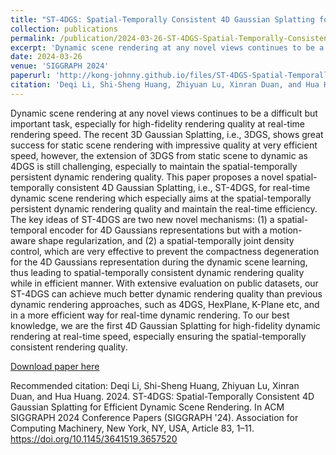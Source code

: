 ```yaml
---
title: "ST-4DGS: Spatial-Temporally Consistent 4D Gaussian Splatting for Efficient Dynamic Scene Rendering"
collection: publications
permalink: /publication/2024-03-26-ST-4DGS-Spatial-Temporally-Consistent-4D-Gaussian-Splatting-for-Efficient-Dynamic-Scene-Rendering
excerpt: 'Dynamic scene rendering at any novel views continues to be a difficult but important task, especially for high-fidelity rendering quality at real-time rendering speed. The recent 3D Gaussian Splatting, i.e., 3DGS, shows great success for static scene rendering with impressive quality at very efficient speed, however, the extension of 3DGS from static scene to dynamic as 4DGS is still challenging, especially to maintain the spatial-temporally persistent dynamic rendering quality. This paper proposes a novel spatial-temporally consistent 4D Gaussian Splatting, i.e., ST-4DGS, for real-time dynamic scene rendering which especially aims at the spatial-temporally persistent dynamic rendering quality and maintain the real-time efficiency. The key ideas of ST-4DGS are two new novel mechanisms: (1) a spatial-temporal encoder for 4D Gaussians representations but with a motion-aware shape regularization, and (2) a spatial-temporally joint density control, which are very effective to prevent the compactness degeneration for the 4D Gaussians representation during the dynamic scene learning, thus leading to spatial-temporally consistent dynamic rendering quality while in efficient manner. With extensive evaluation on public datasets, our ST-4DGS can achieve much better dynamic rendering quality than previous dynamic rendering approaches, such as 4DGS, HexPlane, K-Plane etc, and in a more efficient way for real-time dynamic rendering. To our best knowledge, we are the first 4D Gaussian Splatting for high-fidelity dynamic rendering at real-time speed, especially ensuring the spatial-temporally consistent rendering quality.'
date: 2024-03-26
venue: 'SIGGRAPH 2024'
paperurl: 'http://kong-johnny.github.io/files/ST-4DGS-Spatial-Temporally-Consistent-4D-Gaussian-Splatting.pdf'
citation: 'Deqi Li, Shi-Sheng Huang, Zhiyuan Lu, Xinran Duan, and Hua Huang. 2024. ST-4DGS: Spatial-Temporally Consistent 4D Gaussian Splatting for Efficient Dynamic Scene Rendering. In ACM SIGGRAPH 2024 Conference Papers (SIGGRAPH '24). Association for Computing Machinery, New York, NY, USA, Article 83, 1–11.'
---
```

Dynamic scene rendering at any novel views continues to be a difficult but important task, especially for high-fidelity rendering quality at real-time rendering speed. The recent 3D Gaussian Splatting, i.e., 3DGS, shows great success for static scene rendering with impressive quality at very efficient speed, however, the extension of 3DGS from static scene to dynamic as 4DGS is still challenging, especially to maintain the spatial-temporally persistent dynamic rendering quality. This paper proposes a novel spatial-temporally consistent 4D Gaussian Splatting, i.e., ST-4DGS, for real-time dynamic scene rendering which especially aims at the spatial-temporally persistent dynamic rendering quality and maintain the real-time efficiency. The key ideas of ST-4DGS are two new novel mechanisms: (1) a spatial-temporal encoder for 4D Gaussians representations but with a motion-aware shape regularization, and (2) a spatial-temporally joint density control, which are very effective to prevent the compactness degeneration for the 4D Gaussians representation during the dynamic scene learning, thus leading to spatial-temporally consistent dynamic rendering quality while in efficient manner. With extensive evaluation on public datasets, our ST-4DGS can achieve much better dynamic rendering quality than previous dynamic rendering approaches, such as 4DGS, HexPlane, K-Plane etc, and in a more efficient way for real-time dynamic rendering. To our best knowledge, we are the first 4D Gaussian Splatting for high-fidelity dynamic rendering at real-time speed, especially ensuring the spatial-temporally consistent rendering quality.

[Download paper here](http://kong-johnny.github.io/files/ST-4DGS-Spatial-Temporally-Consistent-4D-Gaussian-Splatting.pdf)

Recommended citation: Deqi Li, Shi-Sheng Huang, Zhiyuan Lu, Xinran Duan, and Hua Huang. 2024. ST-4DGS: Spatial-Temporally Consistent 4D Gaussian Splatting for Efficient Dynamic Scene Rendering. In ACM SIGGRAPH 2024 Conference Papers (SIGGRAPH '24). Association for Computing Machinery, New York, NY, USA, Article 83, 1–11. https://doi.org/10.1145/3641519.3657520